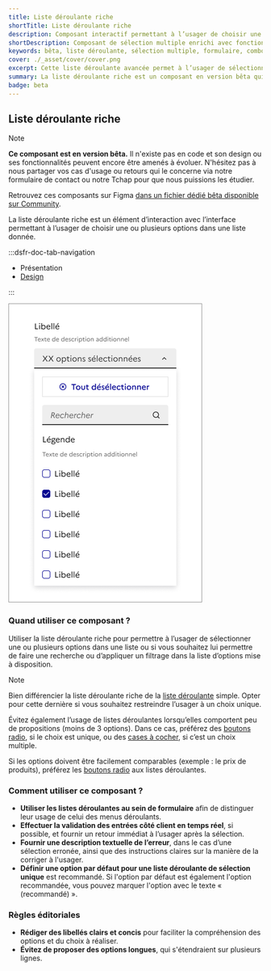 ```yaml
---
title: Liste déroulante riche
shortTitle: Liste déroulante riche
description: Composant interactif permettant à l’usager de choisir une ou plusieurs options dans une liste étendue, incluant recherche, sélection multiple et options par défaut.
shortDescription: Composant de sélection multiple enrichi avec fonctions de recherche.
keywords: bêta, liste déroulante, sélection multiple, formulaire, combobox, recherche, accessibilité, UX, options, DSFR
cover: ./_asset/cover/cover.png
excerpt: Cette liste déroulante avancée permet à l’usager de sélectionner une ou plusieurs options, tout en bénéficiant de fonctions supplémentaires comme la recherche, la sélection globale ou des groupes d’options.
summary: La liste déroulante riche est un composant en version bêta qui facilite les interactions complexes au sein des formulaires. Conçue pour aller au-delà des listes déroulantes classiques, elle prend en charge les sélections multiples, les recherches en direct et des retours visuels en cas d’erreur ou de succès. Bien que son code ne soit pas encore disponible, ses maquettes sont proposées sur Figma.
badge: beta
---
```


## Liste déroulante riche

> [!NOTE]
> **Ce composant est en version bêta.** Il n'existe pas en code et son design ou ses fonctionnalités peuvent encore être amenés à évoluer. N'hésitez pas à nous partager vos cas d'usage ou retours qui le concerne via notre formulaire de contact ou notre Tchap pour que nous puissions les étudier.

Retrouvez ces composants sur Figma [dans un fichier dédié bêta disponible sur Community](https://www.figma.com/community/file/1096003483468520396).

La liste déroulante riche est un élément d’interaction avec l’interface permettant à l’usager de choisir une ou plusieurs options dans une liste donnée.

:::dsfr-doc-tab-navigation

- Présentation
- [Design](./design/index.md)

:::

![ ](./_asset/presentation/presentation-1.png)

### Quand utiliser ce composant ?

Utiliser la liste déroulante riche pour permettre à l’usager de sélectionner une ou plusieurs options dans une liste ou si vous souhaitez lui permettre de faire une recherche ou d’appliquer un filtrage dans la liste d’options mise à disposition.

> [!NOTE]
> Bien différencier la liste déroulante riche de la [liste déroulante](../../../select/_part/doc/index.md) simple. Opter pour cette dernière si vous souhaitez restreindre l’usager à un choix unique.

Évitez également l’usage de listes déroulantes lorsqu’elles comportent peu de propositions (moins de 3 options). Dans ce cas, préférez des [boutons radio](../../../radio/_part/doc/index.md), si le choix est unique, ou des [cases à cocher](../../../checkbox/_part/doc/index.md), si c’est un choix multiple.

Si les options doivent être facilement comparables (exemple : le prix de produits), préférez les [boutons radio](../../../radio/_part/doc/index.md) aux listes déroulantes.

### Comment utiliser ce composant ?

- **Utiliser les listes déroulantes au sein de formulaire** afin de distinguer leur usage de celui des menus déroulants.
- **Effectuer la validation des entrées côté client en temps réel**, si possible, et fournir un retour immédiat à l’usager après la sélection.
- **Fournir une description textuelle de l’erreur**, dans le cas d’une sélection erronée, ainsi que des instructions claires sur la manière de la corriger à l'usager.
- **Définir une option par défaut pour une liste déroulante de sélection unique** est recommandé. Si l'option par défaut est également l'option recommandée, vous pouvez marquer l'option avec le texte « (recommandé) ».

### Règles éditoriales

- **Rédiger des libellés clairs et concis** pour faciliter la compréhension des options et du choix à réaliser.
- **Évitez de proposer des options longues**, qui s'étendraient sur plusieurs lignes.
